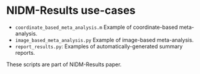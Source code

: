 # NIDM-Results use-cases

- `coordinate_based_meta_analysis.m`	Example of coordinate-based meta-analysis.
- `image_based_meta_analysis.py`	Example of image-based meta-analysis.
- `report_results.py`: Examples of automatically-generated summary reports.

These scripts are part of NIDM-Results paper.
